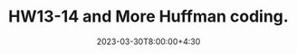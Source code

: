 ---
type: lecture
date: 2023-03-30T8:00:00+4:30
enddate: 2023-03-30T8:00:00+4:30
title: "HW13-14 and More Huffman coding." 
tldr: "Course Introduction and Logistics."
thumbnail: /static_files/presentations/introduction.jpeg
links:
    - url: /static_files/presentations/week11.pdf
      name: slides
---
